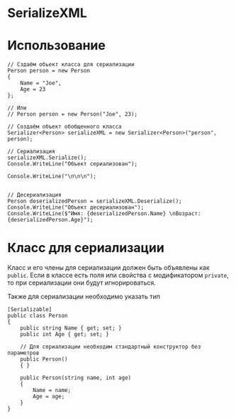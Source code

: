# SerializeXML

# Использование

```
// Сздаём обьект класса для сериализации
Person person = new Person
{
    Name = "Joe",
    Age = 23
};

// Или
// Person person = new Person("Joe", 23);

// Создаём объект обобщенного класса
Serializer<Person> serializeXML = new Serializer<Person>("person", person);

// Сериализация
serializeXML.Serialize();
Console.WriteLine("Объект сериализован");

Console.WriteLine("\n\n\n");


// Десериализация
Person deserializedPerson = serializeXML.Deserialize();
Console.WriteLine("Объект десериализован");
Console.WriteLine($"Имя: {deserializedPerson.Name} \nВозраст: {deserializedPerson.Age}");
```

# Класс для сериализации

Класс и его члены для сериализации должен быть объявлены как ```public```. Если в классе есть поля или свойства с модификатором ```private```, то при сериализации они будут игнорироваться.

Также для сериализации необходимо указать тип

```
[Serializable]
public class Person
{
    public string Name { get; set; }
    public int Age { get; set; }

    // Для сериализации необходим стандартный конструктор без параметров
    public Person()
    { }
    
    public Person(string name, int age)
    {
        Name = name;
        Age = age;
    }
}
```
